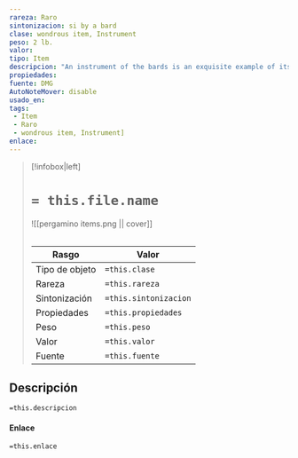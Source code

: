 ```yaml
---
rareza: Raro
sintonizacion: si by a bard
clase: wondrous item, Instrument
peso: 2 lb.
valor: 
tipo: Item
descripcion: "An instrument of the bards is an exquisite example of its kind, superior to an ordinary instrument in every way. Seven types of these instruments exist, each named after a Legendario bard college. A creature that attempts to play the instrument without being attuned to it must succeed on a DC 15 Wisdom saving throw or take 2d4 psychic damage.You can use an action to play the instrument and cast one of its spells. Once the instrument has been used to cast a spell, it can&#x27;t be used to cast that spell again until the next dawn. The spells use your spellcasting ability and spell save DC.You can play the instrument while casting a spell that causes any of its targets to be charmed on a failed saving throw, thereby imposing disadvantage on the save. This effect applies only if the spell has a somatic or a material component.All instruments of the bards can be used to cast the following spells: fly, invisibility, levitate, and protection from evil and good.In addition, the Cli lyre can be used to cast stone shape, wall of fire, and wind wall.If you have proficiency with a given musical instrument, you can add your proficiency bonus to any ability checks you make to play music with the instrument.A bard can use a musical instrument as a spellcasting focus, substituting it for any material component that does not list a cost.Each type of musical instrument requires a separate proficiency.See the Tool Proficiencies entry for more information.Proficiency with a musical instrument indicates you are familiar with the techniques used to play it. You also have knowledge of some songs commonly performed with that instrument. History. Your expertise aids you in recalling lore related to your instrument. Performance. Your ability to put on a good show is improved when you incorporate an instrument into your act. Compose a Tune. As part of a long rest, you can compose a new tune and lyrics for your instrument. You might use this ability to impress a noble or spread scandalous rumors with a catchy tune.Musical InstrumentActivityDCIdentify a tune10Improvise a tune20"
propiedades: 
fuente: DMG
AutoNoteMover: disable
usado_en:  
tags: 
 - Item
 - Raro
 - wondrous item, Instrument]
enlace: 
---
```


> [!infobox|left]
>  # `= this.file.name`
> ![[pergamino items.png || cover]]
> ######   
> |Rasgo | Valor |
> | --- | --- |
> | Tipo de objeto| `=this.clase`|
>  | Rareza| `=this.rareza`|
> | Sintonización | `=this.sintonizacion` |
> | Propiedades | `=this.propiedades` |
>  | Peso | `=this.peso` |
> | Valor | `=this.valor` |
> | Fuente | `=this.fuente` |


## Descripción
`=this.descripcion`

#### Enlace
`=this.enlace`